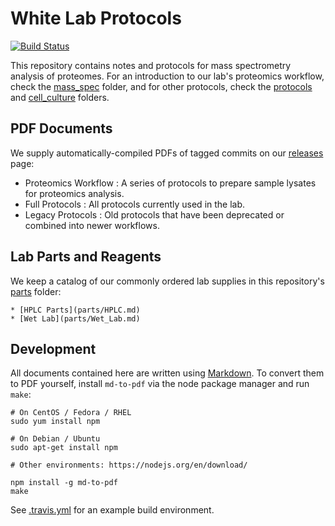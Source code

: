 # White Lab Protocols

[![Build Status](https://img.shields.io/travis/white-lab/protocols.svg)](https://travis-ci.org/white-lab/protocols)


This repository contains notes and protocols for mass spectrometry analysis of
proteomes. For an introduction to our lab's proteomics workflow, check the
[mass_spec](mass_spec) folder, and for other protocols, check
the [protocols](protocols) and [cell_culture](cell_culture) folders.

## PDF Documents

We supply automatically-compiled PDFs of tagged commits on our
[releases](https://github.com/white-lab/protocols/releases/latest) page:

  * Proteomics Workflow : A series of protocols to prepare sample lysates for proteomics analysis.
  * Full Protocols : All protocols currently used in the lab.
  * Legacy Protocols : Old protocols that have been deprecated or combined into newer workflows.

## Lab Parts and Reagents

  We keep a catalog of our commonly ordered lab supplies in this repository's [parts](parts) folder:

    * [HPLC Parts](parts/HPLC.md)
    * [Wet Lab](parts/Wet_Lab.md)

## Development

All documents contained here are written using
[Markdown](https://daringfireball.net/projects/markdown/). To convert them to
PDF yourself, install `md-to-pdf` via the node package manager and run
`make`:

```
# On CentOS / Fedora / RHEL
sudo yum install npm

# On Debian / Ubuntu
sudo apt-get install npm

# Other environments: https://nodejs.org/en/download/

npm install -g md-to-pdf
make
```

See [.travis.yml](.travis.yml) for an example build environment.
